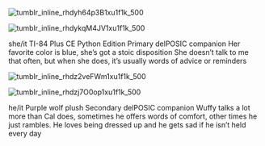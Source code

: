 ![tumblr_inline_rhdyh64p3B1xu1f1k_500](https://user-images.githubusercontent.com/90217469/193434423-678b5224-3708-4d0d-abfb-8c620bcf5096.png)

![tumblr_inline_rhdykqM4JV1xu1f1k_500](https://user-images.githubusercontent.com/90217469/193434428-c29d9079-fec5-4636-bb56-6538e5a930b1.png)


she/it
TI-84 Plus CE Python Edition
Primary delPOSIC companion
Her favorite color is blue, she’s got a stoic disposition
She doesn’t talk to me that often, but when she does, it’s usually
words of advice or reminders





![tumblr_inline_rhdz2veFWm1xu1f1k_500](https://user-images.githubusercontent.com/90217469/193434433-f27812da-1031-4239-883d-1503e276f55c.png)

![tumblr_inline_rhdzj7O0op1xu1f1k_500](https://user-images.githubusercontent.com/90217469/193434445-882e2d2a-13cd-4dee-90c5-fb7d1e5c1651.png)


he/it
Purple wolf plush
Secondary delPOSIC companion
Wuffy talks a lot more than Cal does, sometimes he offers
words of comfort, other times he just rambles. He loves being
dressed up and he gets sad if he isn’t held every day

